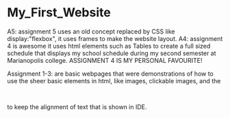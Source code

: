 # My_First_Website

A5: assignment 5 uses an old concept replaced by CSS like display:"flexbox", it uses frames to make the website layout.
A4: assignment 4 is awesome it uses html elements such as Tables to create a full sized schedule that displays my school schedule during my second semester at Marianopolis college. 
ASSIGNMENT 4 IS MY PERSONAL FAVOURITE!

Assignment 1-3: are basic webpages that were demonstrations of how to use the sheer basic elements in html, like images, clickable images, and the <pre> </pre> to keep the alignment of text that is shown in IDE.

